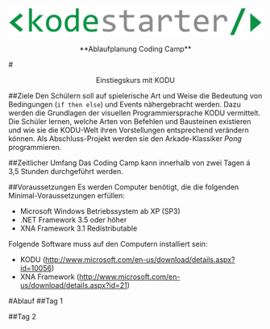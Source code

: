 ![Kodestarter](/kodu/kodestarter-logo-white.png)

<center>**Ablaufplanung Coding Camp**</center>

#<center>Einstiegskurs mit KODU</center>

##Ziele
Den Schülern soll auf spielerische Art und Weise die Bedeutung von Bedingungen (`if then else`) und Events nähergebracht werden. Dazu werden die Grundlagen der visuellen Programmiersprache KODU vermittelt. Die Schüler lernen, welche Arten von Befehlen und Bausteinen existieren und wie sie die KODU-Welt ihren Vorstellungen entsprechend verändern können. Als Abschluss-Projekt werden sie den Arkade-Klassiker *Pong* programmieren.

##Zeitlicher Umfang
Das Coding Camp kann innerhalb von zwei Tagen á 3,5 Stunden durchgeführt werden.

##Voraussetzungen
Es werden Computer benötigt, die die folgenden Minimal-Voraussetzungen erfüllen:
- Microsoft Windows Betriebssystem ab XP (SP3)
- .NET Framework 3.5 oder höher
- XNA Framework 3.1 Redistributable


Folgende Software muss auf den Computern installiert sein:
- KODU (http://www.microsoft.com/en-us/download/details.aspx?id=10056)
- XNA Framework (http://www.microsoft.com/en-us/download/details.aspx?id=21)


#Ablauf
##Tag 1

##Tag 2
